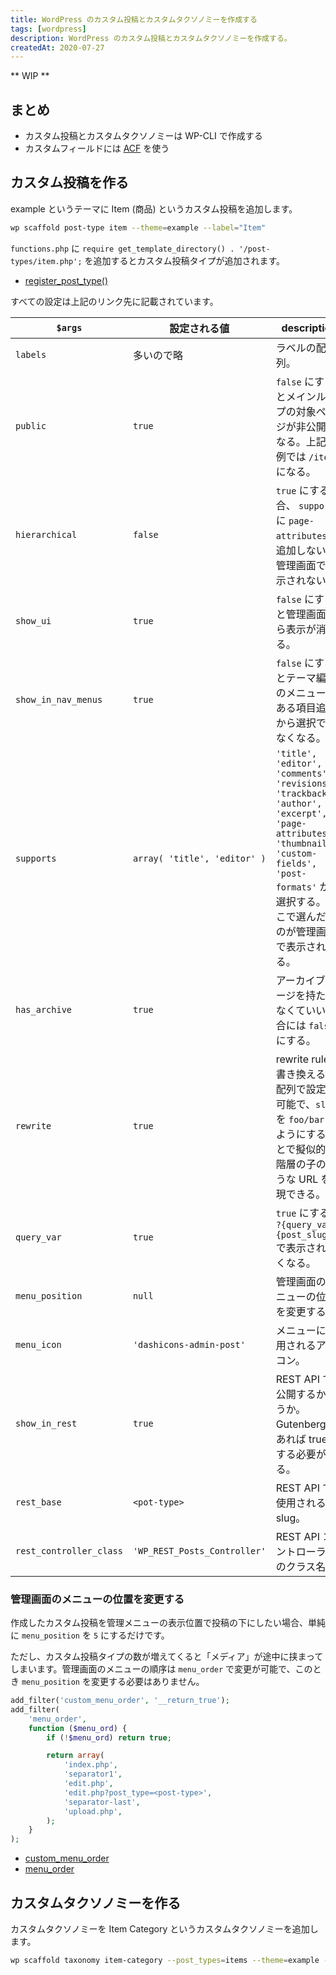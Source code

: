 ```yaml
---
title: WordPress のカスタム投稿とカスタムタクソノミーを作成する
tags: [wordpress]
description: WordPress のカスタム投稿とカスタムタクソノミーを作成する。
createdAt: 2020-07-27
---
```


** WIP **

## まとめ

- カスタム投稿とカスタムタクソノミーは WP-CLI で作成する
- カスタムフィールドには [ACF](https://www.advancedcustomfields.com/) を使う

## カスタム投稿を作る

example というテーマに Item (商品) というカスタム投稿を追加します。

```sh
wp scaffold post-type item --theme=example --label="Item"
```

`functions.php` に `require get_template_directory() . '/post-types/item.php';` を追加するとカスタム投稿タイプが追加されます。

- [register_post_type()](https://developer.wordpress.org/reference/functions/register_post_type/)

すべての設定は上記のリンク先に記載されています。

| `$args`                 | 設定される値                 | description                                                                                                                                                                                             |
| ----------------------- | ---------------------------- | ------------------------------------------------------------------------------------------------------------------------------------------------------------------------------------------------------- |
| `labels`                | 多いので略                   | ラベルの配列。                                                                                                                                                                                          |
| `public`                | `true`                       | `false` にするとメインループの対象ページが非公開になる。上記の例では `/item/` になる。                                                                                                                  |
| `hierarchical`          | `false`                      | `true` にする場合、 `supports` に `page-attributes` を追加しないと管理画面で表示されない。                                                                                                              |
| `show_ui`               | `true`                       | `false` にすると管理画面から表示が消える。                                                                                                                                                              |
| `show_in_nav_menus`     | `true`                       | `false` にするとテーマ編集のメニューにある項目追加から選択できなくなる。                                                                                                                                |
| `supports`              | `array( 'title', 'editor' )` | `'title', 'editor', 'comments', 'revisions', 'trackbacks', 'author', 'excerpt', 'page-attributes', 'thumbnail', 'custom-fields', 'post-formats'` から選択する。ここで選んだものが管理画面で表示される。 |
| `has_archive`           | `true`                       | アーカイブページを持たせなくていい場合には `false` にする。                                                                                                                                             |
| `rewrite`               | `true`                       | rewrite rule を書き換える。配列で設定が可能で、`slug` を `foo/bar` のようにすることで擬似的に階層の子のような URL を表現できる。                                                                        |
| `query_var`             | `true`                       | `true` にすると `?{query_var}={post_slug}` で表示されなくなる。                                                                                                                                         |
| `menu_position`         | `null`                       | 管理画面のメニューの位置を変更する。                                                                                                                                                                    |
| `menu_icon`             | `'dashicons-admin-post'`     | メニューに使用されるアイコン。                                                                                                                                                                          |
| `show_in_rest`          | `true`                       | REST API で公開するかどうか。Gutenberg であれば true にする必要がある。                                                                                                                                 |
| `rest_base`             | `<pot-type>`                 | REST API で使用される slug。                                                                                                                                                                            |
| `rest_controller_class` | `'WP_REST_Posts_Controller'` | REST API コントローラーのクラス名。                                                                                                                                                                     |

### 管理画面のメニューの位置を変更する

作成したカスタム投稿を管理メニューの表示位置で投稿の下にしたい場合、単純に `menu_position` を `5` にするだけです。

ただし、カスタム投稿タイプの数が増えてくると「メディア」が途中に挟まってしまいます。管理画面のメニューの順序は `menu_order` で変更が可能で、このとき `menu_position` を変更する必要はありません。

```php
add_filter('custom_menu_order', '__return_true');
add_filter(
	'menu_order',
	function ($menu_ord) {
		if (!$menu_ord) return true;

		return array(
			'index.php',
			'separator1',
			'edit.php',
			'edit.php?post_type=<post-type>',
			'separator-last',
			'upload.php',
		);
	}
);
```

- [custom_menu_order](https://developer.wordpress.org/reference/hooks/custom_menu_order/)
- [menu_order](https://developer.wordpress.org/reference/hooks/menu_order/)

## カスタムタクソノミーを作る

カスタムタクソノミーを Item Category というカスタムタクソノミーを追加します。

```sh
wp scaffold taxonomy item-category --post_types=items --theme=example --label="Item Category"
```
